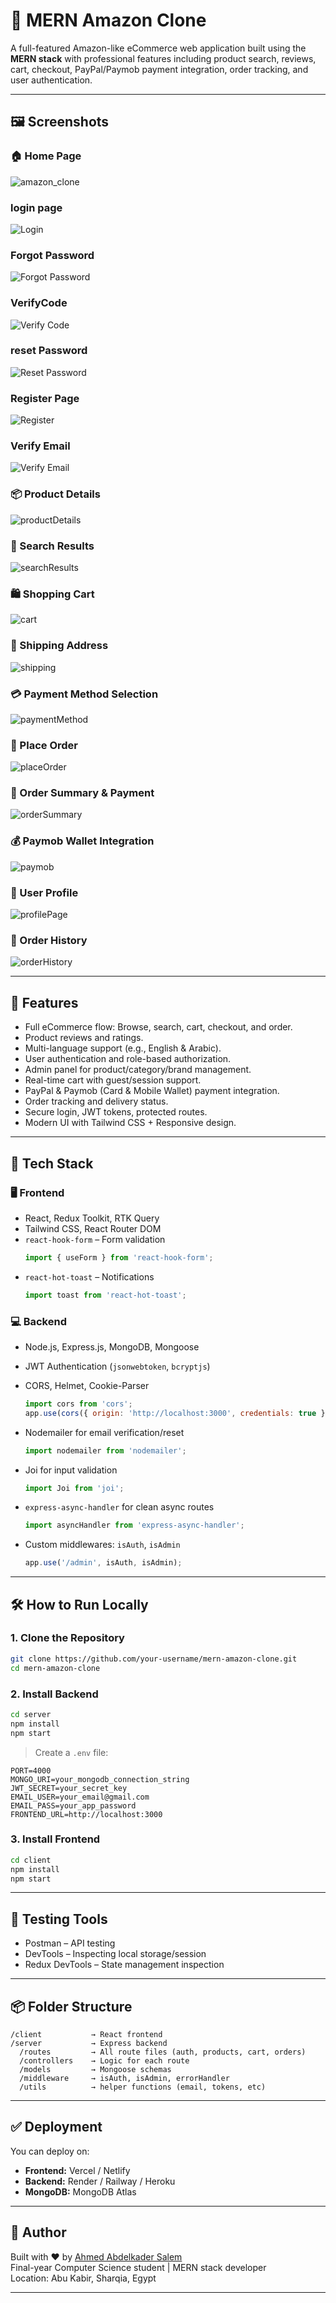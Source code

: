 # 🛒 MERN Amazon Clone

A full-featured Amazon-like eCommerce web application built using the **MERN stack** with professional features including product search, reviews, cart, checkout, PayPal/Paymob payment integration, order tracking, and user authentication.

---

## 🖼️ Screenshots

### 🏠 Home Page

![amazon_clone](/client/public/images/homePage.png)

### login page

![Login](/client/public/images/sign.png)

### Forgot Password

![Forgot Password](/client/public/images/forgot.png)

### VerifyCode

![Verify Code](/client/public/images/verifyCode.png)

### reset Password

![Reset Password](/client/public/images/reset.png)

### Register Page

![Register](/client/public/images/signUp.png)

### Verify Email

![Verify Email](/client/public/images/verifyEm.png)

### 📦 Product Details

![productDetails](/client/public/images/detail.png)

### 🔎 Search Results

![searchResults](/client/public/images/search.png)

### 🛍️ Shopping Cart

![cart](/client/public/images/cart.png)

### 🚚 Shipping Address

![shipping](/client/public/images/ship.png)

### 💳 Payment Method Selection

![paymentMethod](/client/public/images/paymt.png)

### 🧾 Place Order

![placeOrder](/client/public/images/place.png)

### 📄 Order Summary & Payment

![orderSummary](/client/public/images/summary.png)

### 💰 Paymob Wallet Integration

![paymob](/client/public/images/payment.png)

### 👤 User Profile

![profilePage](/client/public/images/profilePage.png)

### 📜 Order History

![orderHistory](/client/public/images/order.png)

---

## 🚀 Features

- Full eCommerce flow: Browse, search, cart, checkout, and order.
- Product reviews and ratings.
- Multi-language support (e.g., English & Arabic).
- User authentication and role-based authorization.
- Admin panel for product/category/brand management.
- Real-time cart with guest/session support.
- PayPal & Paymob (Card & Mobile Wallet) payment integration.
- Order tracking and delivery status.
- Secure login, JWT tokens, protected routes.
- Modern UI with Tailwind CSS + Responsive design.

---

## 🧰 Tech Stack

### 🖥️ Frontend

- React, Redux Toolkit, RTK Query
- Tailwind CSS, React Router DOM
- `react-hook-form` – Form validation
  ```js
  import { useForm } from 'react-hook-form';
  ```
- `react-hot-toast` – Notifications
  ```js
  import toast from 'react-hot-toast';
  ```

### 💻 Backend

- Node.js, Express.js, MongoDB, Mongoose
- JWT Authentication (`jsonwebtoken`, `bcryptjs`)
- CORS, Helmet, Cookie-Parser

  ```js
  import cors from 'cors';
  app.use(cors({ origin: 'http://localhost:3000', credentials: true }));
  ```

- Nodemailer for email verification/reset

  ```js
  import nodemailer from 'nodemailer';
  ```

- Joi for input validation

  ```js
  import Joi from 'joi';
  ```

- `express-async-handler` for clean async routes

  ```js
  import asyncHandler from 'express-async-handler';
  ```

- Custom middlewares: `isAuth`, `isAdmin`
  ```js
  app.use('/admin', isAuth, isAdmin);
  ```

---

## 🛠️ How to Run Locally

### 1. Clone the Repository

```bash
git clone https://github.com/your-username/mern-amazon-clone.git
cd mern-amazon-clone
```

### 2. Install Backend

```bash
cd server
npm install
npm start
```

> Create a `.env` file:

```env
PORT=4000
MONGO_URI=your_mongodb_connection_string
JWT_SECRET=your_secret_key
EMAIL_USER=your_email@gmail.com
EMAIL_PASS=your_app_password
FRONTEND_URL=http://localhost:3000
```

### 3. Install Frontend

```bash
cd client
npm install
npm start
```

---

## 🧪 Testing Tools

- Postman – API testing
- DevTools – Inspecting local storage/session
- Redux DevTools – State management inspection

---

## 📦 Folder Structure

```
/client           → React frontend
/server           → Express backend
  /routes         → All route files (auth, products, cart, orders)
  /controllers    → Logic for each route
  /models         → Mongoose schemas
  /middleware     → isAuth, isAdmin, errorHandler
  /utils          → helper functions (email, tokens, etc)
```

---

## ✅ Deployment

You can deploy on:

- **Frontend:** Vercel / Netlify
- **Backend:** Render / Railway / Heroku
- **MongoDB:** MongoDB Atlas

---

## 🙌 Author

Built with ❤️ by [Ahmed Abdelkader Salem](https://github.com/Ahmed-abdelkader-salim)  
Final-year Computer Science student | MERN stack developer  
Location: Abu Kabir, Sharqia, Egypt

---
